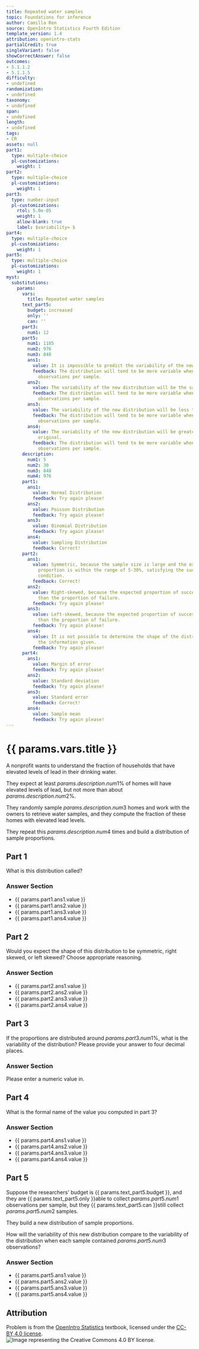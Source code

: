 ```yaml
---
title: Repeated water samples
topic: Foundations for inference
author: Camilla Ren
source: OpenIntro Statistics Fourth Edition
template_version: 1.4
attribution: openintro-stats
partialCredit: true
singleVariant: false
showCorrectAnswer: false
outcomes:
- 5.1.1.2
- 5.1.1.5
difficulty:
- undefined
randomization:
- undefined
taxonomy:
- undefined
span:
- undefined
length:
- undefined
tags:
- CR
assets: null
part1:
  type: multiple-choice
  pl-customizations:
    weight: 1
part2:
  type: multiple-choice
  pl-customizations:
    weight: 1
part3:
  type: number-input
  pl-customizations:
    rtol: 5.0e-05
    weight: 1
    allow-blank: true
    label: $variability= $
part4:
  type: multiple-choice
  pl-customizations:
    weight: 1
part5:
  type: multiple-choice
  pl-customizations:
    weight: 1
myst:
  substitutions:
    params:
      vars:
        title: Repeated water samples
      text_part5:
        budget: increased
        only: ''
        can: ''
      part3:
        num1: 12
      part5:
        num1: 1185
        num2: 976
        num3: 848
        ans1:
          value: It is impossible to predict the variability of the new distribution.
          feedback: The distribution will tend to be more variable when we have fewer
            observations per sample.
        ans2:
          value: The variability of the new distribution will be the same as the original.
          feedback: The distribution will tend to be more variable when we have fewer
            observations per sample.
        ans3:
          value: The variability of the new distribution will be less than the original.
          feedback: The distribution will tend to be more variable when we have fewer
            observations per sample.
        ans4:
          value: The variability of the new distribution will be greater than the
            original.
          feedback: The distribution will tend to be more variable when we have fewer
            observations per sample.
      description:
        num1: 5
        num2: 30
        num3: 848
        num4: 976
      part1:
        ans1:
          value: Normal Distribution
          feedback: Try again please!
        ans2:
          value: Poisson Distribution
          feedback: Try again please!
        ans3:
          value: Binomial Distribution
          feedback: Try again please!
        ans4:
          value: Sampling Distribution
          feedback: Correct!
      part2:
        ans1:
          value: Symmetric, because the sample size is large and the expected population
            proportion is within the range of 5-30%, satisfying the success-failure
            condition.
          feedback: Correct!
        ans2:
          value: Right-skewed, because the expected proportion of success is lower
            than the proportion of failure.
          feedback: Try again please!
        ans3:
          value: Left-skewed, because the expected proportion of success is higher
            than the proportion of failure.
          feedback: Try again please!
        ans4:
          value: It is not possible to determine the shape of the distribution from
            the information given.
          feedback: Try again please!
      part4:
        ans1:
          value: Margin of error
          feedback: Try again please!
        ans2:
          value: Standard deviation
          feedback: Try again please!
        ans3:
          value: Standard error
          feedback: Correct!
        ans4:
          value: Sample mean
          feedback: Try again please!
---
```

# {{ params.vars.title }}
A nonprofit wants to understand the fraction of households that have elevated levels of lead in their drinking water.

They expect at least ${{ params.description.num1 }}$% of homes will have elevated levels of lead, but not more than about ${{ params.description.num2 }}$%.

They randomly sample ${{ params.description.num3 }}$ homes and work with the owners to retrieve water samples, and they compute the fraction of these homes with elevated lead levels.

They repeat this ${{ params.description.num4}}$ times and build a distribution of sample proportions.

## Part 1

What is this distribution called?

### Answer Section

- {{ params.part1.ans1.value }}
- {{ params.part1.ans2.value }}
- {{ params.part1.ans3.value }}
- {{ params.part1.ans4.value }}

## Part 2

Would you expect the shape of this distribution to be symmetric, right skewed, or left skewed? Choose appropriate reasoning.

### Answer Section

- {{ params.part2.ans1.value }}
- {{ params.part2.ans2.value }}
- {{ params.part2.ans3.value }}
- {{ params.part2.ans4.value }}

## Part 3

If the proportions are distributed around ${{ params.part3.num1 }}$%, what is the variability of the distribution? Please provide your answer to four decimal places.

### Answer Section

Please enter a numeric value in.

## Part 4

What is the formal name of the value you computed in part 3?

### Answer Section

- {{ params.part4.ans1.value }}
- {{ params.part4.ans2.value }}
- {{ params.part4.ans3.value }}
- {{ params.part4.ans4.value }}

## Part 5

Suppose the researchers' budget is {{ params.text_part5.budget }}, and they are {{ params.text_part5.only }}able to collect ${{ params.part5.num1 }}$ observations per sample, but they {{ params.text_part5.can }}still collect ${{ params.part5.num2 }}$ samples.

They build a new distribution of sample proportions.

How will the variability of this new distribution compare to the variability of the distribution when each sample contained ${{ params.part5.num3 }}$ observations?

### Answer Section

- {{ params.part5.ans1.value }}
- {{ params.part5.ans2.value }}
- {{ params.part5.ans3.value }}
- {{ params.part5.ans4.value }}

## Attribution

Problem is from the [OpenIntro Statistics](https://openintro.org/book/os/) textbook, licensed under the [CC-BY 4.0 license](https://creativecommons.org/licenses/by/4.0/).<br>![Image representing the Creative Commons 4.0 BY license.](https://raw.githubusercontent.com/firasm/bits/master/by.png)